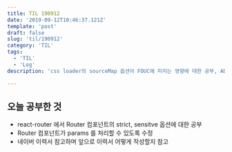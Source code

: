 ```yaml
---
title: TIL 190912 
date: '2019-09-12T10:46:37.121Z'
template: 'post'
draft: false
slug: 'til/190912'
category: 'TIL'
tags:
  - 'TIL'
  - 'Log'
description: 'css loader의 sourceMap 옵션이 FOUC에 미치는 영향에 대한 공부, AbortController를 통한 fetch 메소드 제어, vscode eslint 전역 설치와 관련된 이슈 해결'

---
```


## 오늘 공부한 것

- react-router 에서 Router 컴포넌트의 strict, sensitve 옵션에 대한 공부
- Router 컴포넌트가 params 를 처리할 수 있도록 수정 
- 네이버 이력서 참고하며 앞으로 이력서 어떻게 작성할지 참고  

 

